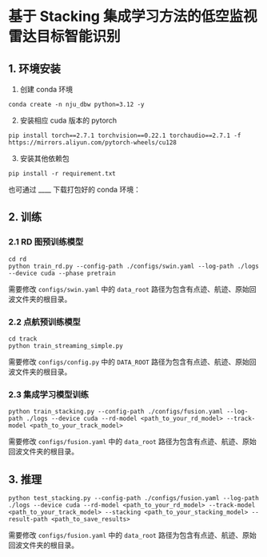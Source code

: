 # 基于 Stacking 集成学习方法的低空监视雷达目标智能识别

## 1. 环境安装

1. 创建 conda 环境
```shell
conda create -n nju_dbw python=3.12 -y
```
2. 安装相应 cuda 版本的 pytorch
```shell
pip install torch==2.7.1 torchvision==0.22.1 torchaudio==2.7.1 -f https://mirrors.aliyun.com/pytorch-wheels/cu128
```
3. 安装其他依赖包
```shell
pip install -r requirement.txt
```

也可通过 ____ 下载打包好的 conda 环境：

## 2. 训练

### 2.1 RD 图预训练模型
```shell
cd rd
python train_rd.py --config-path ./configs/swin.yaml --log-path ./logs --device cuda --phase pretrain
```
需要修改 `configs/swin.yaml` 中的 `data_root` 路径为包含有点迹、航迹、原始回波文件夹的根目录。
### 2.2 点航预训练模型
```shell
cd track
python train_streaming_simple.py
```
需要修改 `configs/config.py` 中的 `DATA_ROOT` 路径为包含有点迹、航迹、原始回波文件夹的根目录。
### 2.3 集成学习模型训练
```shell
python train_stacking.py --config-path ./configs/fusion.yaml --log-path ./logs --device cuda --rd-model <path_to_your_rd_model> --track-model <path_to_your_track_model>
```
需要修改 `configs/fusion.yaml` 中的 `data_root` 路径为包含有点迹、航迹、原始回波文件夹的根目录。
## 3. 推理
```shell
python test_stacking.py --config-path ./configs/fusion.yaml --log-path ./logs --device cuda --rd-model <path_to_your_rd_model> --track-model <path_to_your_track_model> --stacking <path_to_your_stacking_model> --result-path <path_to_save_results>
```
需要修改 `configs/fusion.yaml` 中的 `data_root` 路径为包含有点迹、航迹、原始回波文件夹的根目录。
